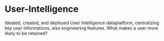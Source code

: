 # User-Intelligence
Ideated, created, and deployed User Intelligence dataplatform, centralizing key user informations, also engineering features. What makes a user more likely to be retained?
